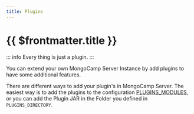 ```yaml
---
title: Plugins
---
```

# {{ $frontmatter.title }}

::: info
Every thing is just a plugin.
::: 

You can extend your own MongoCamp Server Instance by add plugins to have some additional features. 

There are different ways to add your plugin's in MongoCamp Server. The easiest way is to add the plugins to the configuration [PLUGINS_MODULES](../config/properties/plugins-module.md), or you can add the Plugin JAR in the Folder you defined in `PLUGINS_DIRECTORY`.
